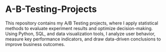 # A-B-Testing-Projects
This repository contains my A/B Testing projects, where I apply statistical methods to evaluate experiment results and optimize decision-making. Using Python, SQL, and data visualization tools, I analyze user behavior, measure key performance indicators, and draw data-driven conclusions to improve business outcomes.
